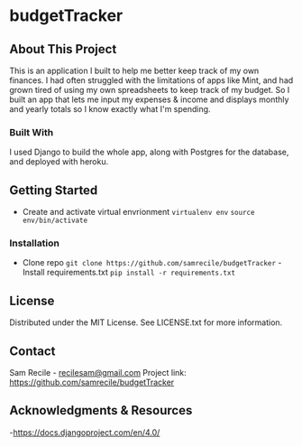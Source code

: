 
# budgetTracker
## About This Project
This is an application I built to help me better keep track of my own finances. I had often struggled with the limitations of apps like Mint, and had grown tired of using my own spreadsheets to keep track of my budget. So I built an app that lets me input my expenses & income and displays monthly and yearly totals so I know exactly what I'm spending.

### Built With
I used Django to build the whole app, along with Postgres for the database, and deployed with heroku.

## Getting Started
- Create and activate virtual envrionment
`virtualenv env`
`source env/bin/activate`

### Installation
- Clone repo
`git clone https://github.com/samrecile/budgetTracker`
-Install requirements.txt
`pip install -r requirements.txt`

## License
Distributed under the MIT License. See LICENSE.txt for more information.

## Contact
Sam Recile - recilesam@gmail.com
Project link: https://github.com/samrecile/budgetTracker

## Acknowledgments & Resources
-https://docs.djangoproject.com/en/4.0/

